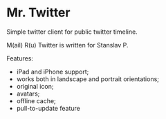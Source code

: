 Mr. Twitter
==========

Simple twitter client for public twitter timeline.

M(ail) R(u) Twitter is written for Stanslav P.

Features:
- iPad and iPhone support;
- works both in landscape and portrait orientations;
- original icon;
- avatars;
- offline cache;
- pull-to-update feature
